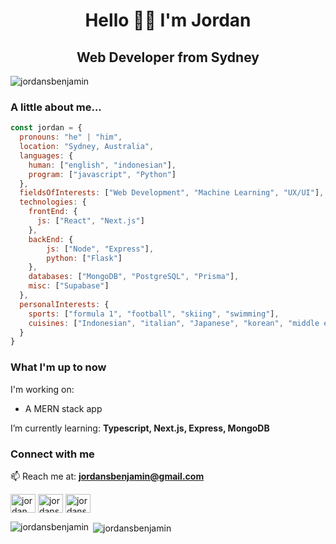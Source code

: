 <h1 align="center">Hello 👋🏽 I'm Jordan</h1>
<h2 align="center">Web Developer from Sydney</h2>

<p align="left"> <img src="https://komarev.com/ghpvc/?username=jordansbenjamin&label=Profile%20views&color=0e75b6&style=flat" alt="jordansbenjamin" /> </p>

### A little about me...

```javascript
const jordan = {
  pronouns: "he" | "him",
  location: "Sydney, Australia",
  languages: {
    human: ["english", "indonesian"],
    program: ["javascript", "Python"]
  },
  fieldsOfInterests: ["Web Development", "Machine Learning", "UX/UI"],
  technologies: {
    frontEnd: {
      js: ["React", "Next.js"]
    },
    backEnd: {
        js: ["Node", "Express"],
        python: ["Flask"]
    },
    databases: ["MongoDB", "PostgreSQL", "Prisma"],
    misc: ["Supabase"]
  },
  personalInterests: {
    sports: ["formula 1", "football", "skiing", "swimming"],
    cuisines: ["Indonesian", "italian", "Japanese", "korean", "middle eastern"]
  }
}
```

### What I'm up to now

I'm working on:
- A MERN stack app

I’m currently learning: **Typescript, Next.js, Express, MongoDB**

### Connect with me

📫 Reach me at: **jordansbenjamin@gmail.com**

<p align="left">
<a href="https://linkedin.com/in/jordansb" target="blank"><img align="center" src="https://raw.githubusercontent.com/rahuldkjain/github-profile-readme-generator/master/src/images/icons/Social/linked-in-alt.svg" alt="jordan benjamin" height="30" width="40" /></a>
<a href="https://twitter.com/jordansbenjamin" target="blank"><img align="center" src="https://cdn.jsdelivr.net/npm/simple-icons@3.0.1/icons/twitter.svg" alt="jordansbenjamin" height="30" width="40" /></a>
<a href="https://instagram.com/jordansbenjamin" target="blank"><img align="center" src="https://cdn.jsdelivr.net/npm/simple-icons@3.0.1/icons/instagram.svg" alt="jordansbenjamin" height="30" width="40" /></a>
</p>

<p><img align="left" src="https://github-readme-stats.vercel.app/api/top-langs?username=jordansbenjamin&show_icons=true&locale=en&layout=compact" alt="jordansbenjamin" /></p>

<p>&nbsp;<img align="center" src="https://github-readme-stats.vercel.app/api?username=jordansbenjamin&show_icons=true&locale=en" alt="jordansbenjamin" /></p>

<!--
**jordansbenjamin/jordansbenjamin** is a ✨ _special_ ✨ repository because its `README.md` (this file) appears on your GitHub profile.

Here are some ideas to get you started:

- 🔭 I’m currently working on ...
- 🌱 I’m currently learning ...
- 👯 I’m looking to collaborate on ...
- 🤔 I’m looking for help with ...
- 💬 Ask me about ...
- 📫 How to reach me: ...
- 😄 Pronouns: ...
- ⚡ Fun fact: ...
-->

<!--
<a href="https://www.adobe.com/in/products/illustrator.html" target="_blank" rel="noreferrer"> <img src="https://www.vectorlogo.zone/logos/adobe_illustrator/adobe_illustrator-icon.svg" alt="illustrator" width="40" height="40"/> </a>
<a href="https://www.cprogramming.com/" target="_blank" rel="noreferrer"> <img src="https://raw.githubusercontent.com/devicons/devicon/master/icons/c/c-original.svg" alt="c" width="40" height="40"/> </a> <a href="https://www.chartjs.org" target="_blank" rel="noreferrer"> <img src="https://www.chartjs.org/media/logo-title.svg" alt="chartjs" width="40" height="40"/> </a>
<a href="https://www.docker.com/" target="_blank" rel="noreferrer"> <img src="https://raw.githubusercontent.com/devicons/devicon/master/icons/docker/docker-original-wordmark.svg" alt="docker" width="40" height="40"/> </a>
<a href="https://www.photoshop.com/en" target="_blank" rel="noreferrer"> <img src="https://raw.githubusercontent.com/devicons/devicon/master/icons/photoshop/photoshop-line.svg" alt="photoshop" width="40" height="40"/> </a>
<a href="https://www.sqlite.org/" target="_blank" rel="noreferrer"> <img src="https://www.vectorlogo.zone/logos/sqlite/sqlite-icon.svg" alt="sqlite" width="40" height="40"/> </a>
-->
